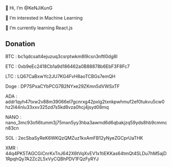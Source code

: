 👋 Hi, I’m @KeNJiKunG

👀 I’m interested in Machine Learning

🌱 I’m currently learning React.js

## Donation
BTC : bc1qdcsalt4ejuzuq3csrptwkm8l9csn3nftl0dg8l

ETC : 0xb9eEc2418Cb1a9d186462a0B88878b6EbF3F8Fc7

LTC : LQ67CaBxwYc2JU7KG4FvH8aoTCBGs7emQH

Doge : DP7SPxaCYbPCG7B2NYxe29ZKmn5dVWSxTF

ADA : addr1qyh47txw2v88m39066el7gcnrxg42pxlg2txnkpwhmuf2ef0tukvu5cw0hz2l44nlu33xxv325zd7s5kd8vza0hcj4jsyd08mq

NANO : nano_3mc93ofi6tumm3j75mxn5yy3hba3awmd6d6qbakjzq59yds8hb9cmmcn83cn

SOL : 2ecSbaSyReK6WKQzQMZuz1kxAmFB12yNyeZGCprUaTHK

XMR : 44q4PK5TAGCGiCnrKxTnJ642X6tVqXvEV1x1tiEKKas64tmQt4SLDu7hM5ajD1RpqhQy7A2Zc2L5xVyCQBhPDV1FQzFyRYJ


<!---
KeNJiKunG/KeNJiKunG is a ✨ special ✨ repository because its `README.md` (this file) appears on your GitHub profile.
You can click the Preview link to take a look at your changes.
--->
